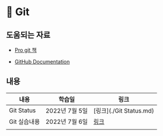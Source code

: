 # 🎉 Git

## 도움되는 자료

* [Pro git 책](https://git-scm.com/book/ko/v2)

* [GitHub Documentation](https://docs.github.com/en)

## 내용

| 내용         | 학습일         | 링크                    |
| ------------ | -------------- | ----------------------- |
| Git Status   | 2022년 7월 5일 | [링크](./Git Status.md) |
| Git 실습내용 | 2022년 7월 6일 |                         [링크](./0706.md)|
|              |                |                         |
